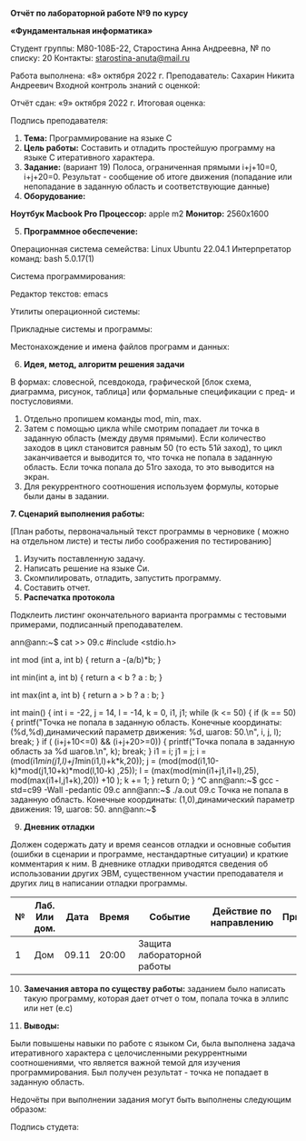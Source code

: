 **Отчёт по лабораторной работе №9 по курсу** 

**«Фундаментальная информатика»** 

Студент группы: М80-108Б-22, Старостина Анна Андреевна, № по списку: 20 Контакты: <starostina-anuta@mail.ru> 

Работа выполнена: «8» октября 2022 г. Преподаватель: Сахарин Никита Андреевич Входной контроль знаний с оценкой: 

Отчёт сдан: «9» октября 2022 г. Итоговая оценка: 

Подпись преподавателя:    

1. **Тема:** Программирование на языке С 
1. **Цель  работы:**  Составить  и  отладить  простейшую  программу  на  языке  С итеративного характера. 
1. **Задание:**  (вариант  19)  Полоса,  ограниченная  прямыми  i+j+10=0,  i+j+20=0. Результат  -  сообщение  об  итоге  движения  (попадание  или  непопадание  в заданную область и соответствующие данные) 
1. **Оборудование:**  

**Ноутбук Macbook Pro  Процессор:** apple m2  **Монитор:** 2560х1600 

5. **Программное обеспечение:**  

Операционная система семейства: Linux Ubuntu 22.04.1 Интерпретатор команд: bash 5.0.17(1) 

Система программирования:  

Редактор текстов: emacs 

Утилиты операционной системы: 

Прикладные системы и программы:  

Местонахождение и имена файлов программ и данных: 

6. **Идея, метод, алгоритм решения задачи** 

В  формах:  словесной,  псевдокода,  графической  [блок  схема,  диаграмма,  рисунок, таблица] или формальные спецификации с пред- и постусловиями. 

1. Отдельно пропишем команды mod, min, max. 
1. Затем с помощью цикла while смотрим попадает ли точка в заданную область (между двумя прямыми). Если количество заходов в цикл становится равным 50 (то есть 51й заход), то цикл заканчивается и выводится то, что точка не попала в заданную область. Если точка попала до 51го захода, то это выводится на экран.
3. Для рекуррентного соотношения используем формулы, которые были даны в задании.

**7. Сценарий выполнения работы:** 

[План работы, первоначальный текст программы в черновике ( можно на отдельном листе) и тесты либо соображения по тестированию] 

1. Изучить поставленную задачу. 
1. Написать решение на языке Си. 
1. Скомпилировать, отладить, запустить программу. 
1. Составить отчет. 
8. **Распечатка протокола**  

Подклеить  листинг  окончательного  варианта  программы  с  тестовыми  примерами, подписанный преподавателем. 

ann@ann:~$ cat >> 09.c
#include <stdio.h>

int mod (int a, int b)
{
    return a -(a/b)*b;
}
    
    
int min(int a, int b) {
    return a < b ?  a : b;
}


int max(int a, int b) {
    return a > b ?  a : b;
}

int main() {
    int i = -22, j = 14, l = -14, k = 0, i1, j1;
    while (k <= 50) {
        if (k == 50) {
            printf("Точка не попала в заданную область. Конечные координаты: (%d,%d),динамический параметр движения: %d, шагов: 50.\n", i, j, l);
            break;
        }
        if  ( (i+j+10<=0) && (i+j+20>=0)) {
            printf("Точка попала в заданную область за %d шагов.\n", k);
            break;
        }
        i1 = i;
        j1 = j;
        i = (mod(i1*min(j1,l)+j1*min(i1,l)+k*k,20));
        j = (mod(mod(i1,10-k)*mod(j1,10+k)*mod(l,10-k) ,25));
        l = (max(mod(min(i1+j1,i1+l),25), mod(max(i1+l,j1+k),20)) +10 );
        k += 1;
    }
    return 0;
}
^C
ann@ann:~$ gcc -std=c99 -Wall -pedantic 09.c
ann@ann:~$ ./a.out 09.c
Точка не попала в заданную область. Конечные координаты: (1,0),динамический параметр движения: 19, шагов: 50.
ann@ann:~$

9. **Дневник отладки** 

Должен  содержать  дату  и  время  сеансов  отладки  и  основные  события  (ошибки  в сценарии и программе, нестандартные ситуации) и краткие комментария к ним. В дневнике отладки приводятся сведения об использовании других ЭВМ, существенном участии преподавателя и других лиц в написании отладки программы. 

|**№**|**Лаб. Или дом.**|**Дата**|**Время**|**Событие**|**Действие по направлению**|**Примечание**|
| - | - | - | - | - | - | - |
|1|Дом|09.11|20:00|Защита лабораторной работы|||
10. **Замечания автора по существу работы:** 
заданием было написать такую программу, которая дает отчет о том, попала точка в эллипс или нет (e.c)

10. **Выводы:** 

Были повышены навыки по работе с языком Си, была выполнена задача итеративного характера с целочисленными рекуррентными соотношениями, что является важной темой для изучения программирования. Был получен результат - точка не попадает в заданную область.

Недочёты при выполнении задания могут быть выполнены следующим образом: 

Подпись студета: 
